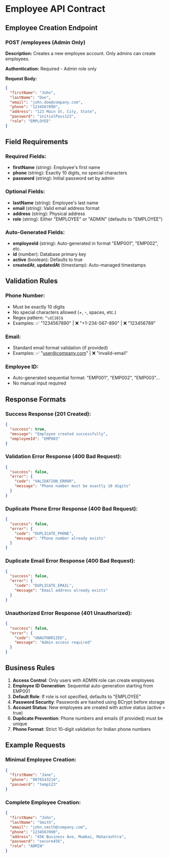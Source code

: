 # Employee API Contract

## Employee Creation Endpoint

### POST /employees (Admin Only)

**Description:** Creates a new employee account. Only admins can create employees.

**Authentication:** Required - Admin role only

**Request Body:**
```json
{
  "firstName": "John",
  "lastName": "Doe",
  "email": "john.doe@company.com",
  "phone": "1234567890",
  "address": "123 Main St, City, State",
  "password": "initialPass123",
  "role": "EMPLOYEE"
}
```

## Field Requirements

### Required Fields:
- **firstName** (string): Employee's first name
- **phone** (string): Exactly 10 digits, no special characters
- **password** (string): Initial password set by admin

### Optional Fields:
- **lastName** (string): Employee's last name
- **email** (string): Valid email address format
- **address** (string): Physical address
- **role** (string): Either "EMPLOYEE" or "ADMIN" (defaults to "EMPLOYEE")

### Auto-Generated Fields:
- **employeeId** (string): Auto-generated in format "EMP001", "EMP002", etc.
- **id** (number): Database primary key
- **active** (boolean): Defaults to true
- **createdAt**, **updatedAt** (timestamp): Auto-managed timestamps

## Validation Rules

### Phone Number:
- Must be exactly 10 digits
- No special characters allowed (+, -, spaces, etc.)
- Regex pattern: `^\d{10}$`
- Examples: ✅ "1234567890" | ❌ "+1-234-567-890" | ❌ "123456789"

### Email:
- Standard email format validation (if provided)
- Examples: ✅ "user@company.com" | ❌ "invalid-email"

### Employee ID:
- Auto-generated sequential format: "EMP001", "EMP002", "EMP003"...
- No manual input required

## Response Formats

### Success Response (201 Created):
```json
{
  "success": true,
  "message": "Employee created successfully",
  "employeeId": "EMP003"
}
```

### Validation Error Response (400 Bad Request):
```json
{
  "success": false,
  "error": {
    "code": "VALIDATION_ERROR",
    "message": "Phone number must be exactly 10 digits"
  }
}
```

### Duplicate Phone Error Response (400 Bad Request):
```json
{
  "success": false,
  "error": {
    "code": "DUPLICATE_PHONE",
    "message": "Phone number already exists"
  }
}
```

### Duplicate Email Error Response (400 Bad Request):
```json
{
  "success": false,
  "error": {
    "code": "DUPLICATE_EMAIL",
    "message": "Email address already exists"
  }
}
```

### Unauthorized Error Response (401 Unauthorized):
```json
{
  "success": false,
  "error": {
    "code": "UNAUTHORIZED",
    "message": "Admin access required"
  }
}
```

## Business Rules

1. **Access Control**: Only users with ADMIN role can create employees
2. **Employee ID Generation**: Sequential auto-generation starting from EMP001
3. **Default Role**: If role is not specified, defaults to "EMPLOYEE"
4. **Password Security**: Passwords are hashed using BCrypt before storage
5. **Account Status**: New employees are created with active status (active = true)
6. **Duplicate Prevention**: Phone numbers and emails (if provided) must be unique
7. **Phone Format**: Strict 10-digit validation for Indian phone numbers

## Example Requests

### Minimal Employee Creation:
```json
{
  "firstName": "Jane",
  "phone": "9876543210",
  "password": "temp123"
}
```

### Complete Employee Creation:
```json
{
  "firstName": "John",
  "lastName": "Smith",
  "email": "john.smith@company.com",
  "phone": "1234567890",
  "address": "456 Business Ave, Mumbai, Maharashtra",
  "password": "secure456",
  "role": "ADMIN"
}
``` 